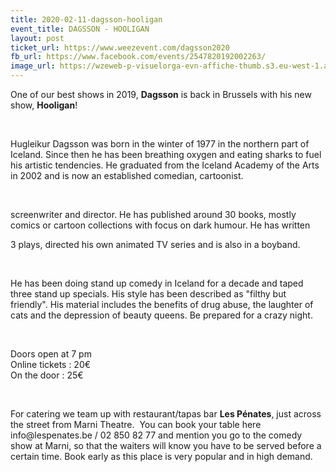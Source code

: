 ```yaml
---
title: 2020-02-11-dagsson-hooligan
event_title: DAGSSON - HOOLIGAN
layout: post
ticket_url: https://www.weezevent.com/dagsson2020
fb_url: https://www.facebook.com/events/2547820192002263/
image_url: https://wzeweb-p-visuelorga-evn-affiche-thumb.s3.eu-west-1.amazonaws.com/affiche_573478.thumb53700.1575030086.jpg
---
```

<p>One of our best shows in 2019, <strong>Dagsson</strong> is back in Brussels with his new show, <strong>Hooligan</strong>!</p><p>&nbsp;</p><p>Hugleikur Dagsson was born in the winter of 1977 in the northern part of Iceland. Since then he has been breathing oxygen and eating sharks to fuel his artistic tendencies. He graduated from the Iceland Academy of the Arts in 2002 and is now an established comedian, cartoonist.</p><p>&nbsp;</p><p>screenwriter and director. He has published around 30 books, mostly comics or cartoon collections with focus on dark humour. He has written</p><p>3 plays, directed his own animated TV series and is also in a boyband.</p><p>&nbsp;</p><p>He has been doing stand up comedy in Iceland for a decade and taped three stand up specials. His style has been described as "filthy but friendly". His material includes the benefits of drug abuse, the laughter of cats and the depression of beauty queens. Be prepared for a crazy night.</p><p>&nbsp;</p><p><span>Doors open at 7 pm<br>Online tickets : 20€<br>On the door : 25€</span></p><p>&nbsp;</p><p><span>For catering we team up with restaurant/tapas bar <strong>Les Pénates</strong>, just across the street from Marni Theatre.&nbsp; You can book your table here info@lespenates.be / 02 850 82 77 and mention you go to the comedy show at Marni, so that the waiters will know you have to be served before a certain time. Book early as this place is very popular and in high demand.</span></p>